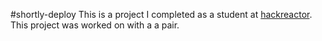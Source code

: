 #shortly-deploy
This is a project I completed as a student at [hackreactor](http://hackreactor.com). This project was worked on with a a pair. 